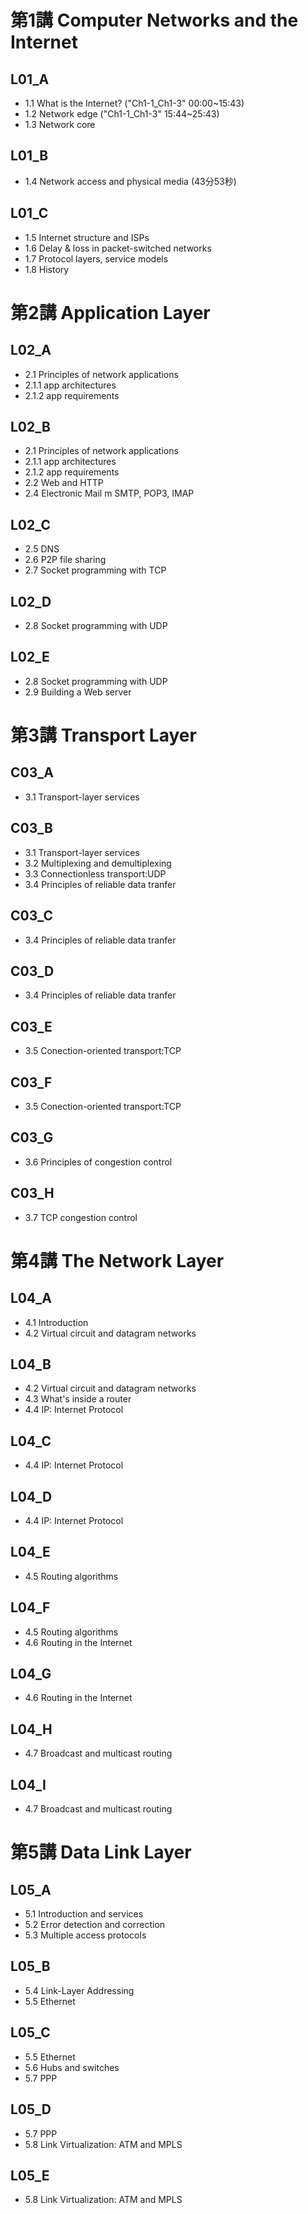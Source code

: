 # 第1講 Computer Networks and the Internet

## L01_A
- 1.1 What is the Internet? ("Ch1-1_Ch1-3" 00:00~15:43)
- 1.2 Network edge ("Ch1-1_Ch1-3" 15:44~25:43)
- 1.3 Network core
 
## L01_B
- 1.4 Network access and physical media (43分53秒)
 
## L01_C
- 1.5 Internet structure and ISPs 
- 1.6 Delay & loss in packet-switched networks 
- 1.7 Protocol layers, service models 
- 1.8 History

# 第2講 Application Layer

## L02_A
- 2.1 Principles of network applications 
- 2.1.1 app architectures
- 2.1.2 app requirements 
 
## L02_B
- 2.1 Principles of network applications 
- 2.1.1 app architectures
- 2.1.2 app requirements 
- 2.2 Web and HTTP 
- 2.4 Electronic Mail m SMTP, POP3, IMAP
 
## L02_C
- 2.5 DNS
- 2.6 P2P file sharing 
- 2.7 Socket programming with TCP
 
## L02_D
- 2.8 Socket programming with UDP 
 
## L02_E
- 2.8 Socket programming with UDP 
- 2.9 Building a Web server

# 第3講 Transport Layer

## C03_A
- 3.1 Transport-layer services
 
## C03_B
- 3.1 Transport-layer services
- 3.2 Multiplexing and demultiplexing
- 3.3 Connectionless transport:UDP
- 3.4 Principles of reliable data tranfer
 
## C03_C
- 3.4 Principles of reliable data tranfer
 
## C03_D
- 3.4 Principles of reliable data tranfer
 
## C03_E
- 3.5 Conection-oriented transport:TCP
 
## C03_F
- 3.5 Conection-oriented transport:TCP
 
## C03_G
- 3.6 Principles of congestion control
 
## C03_H
- 3.7 TCP congestion control

# 第4講 The Network Layer

## L04_A
- 4.1 Introduction
- 4.2 Virtual circuit and datagram networks
 
## L04_B
- 4.2 Virtual circuit and datagram networks
- 4.3 What's inside a router
- 4.4 IP: Internet Protocol
 
## L04_C
- 4.4 IP: Internet Protocol
 
## L04_D
- 4.4 IP: Internet Protocol
 
## L04_E
- 4.5 Routing algorithms
 
## L04_F
- 4.5 Routing algorithms
- 4.6 Routing in the Internet
 
## L04_G
- 4.6 Routing in the Internet
 
## L04_H 
- 4.7 Broadcast and multicast routing
 
## L04_I
- 4.7 Broadcast and multicast routing

# 第5講 Data Link Layer

## L05_A
- 5.1 Introduction and services
- 5.2 Error detection and correction
- 5.3 Multiple access protocols
 
## L05_B
- 5.4 Link-Layer Addressing
- 5.5 Ethernet
 
## L05_C
- 5.5 Ethernet
- 5.6 Hubs and switches
- 5.7 PPP
 
## L05_D
- 5.7 PPP
- 5.8 Link Virtualization: ATM and MPLS
 
## L05_E
- 5.8 Link Virtualization: ATM and MPLS